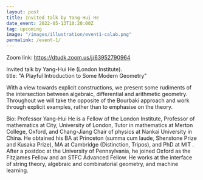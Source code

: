 ```yaml
---
layout: post
title: Invited talk by Yang-Hui He
date_event: 2022-05-13T10:20:00Z
tag: upcoming
image: "/images/illustration/event1-calab.png"
permalink: /event-1/
---
```


Zoom link: https://dtudk.zoom.us/j/63952790964

Invited talk by Yang-Hui He (London Institute).<br />
title: "A Playful Introduction to Some Modern Geometry"<br />

With a view towards explicit constructions, we present some rudiments of the intersection between algebraic, differential and arithmetic geometry. Throughout we will take the opposite of the Bourbaki approach and work through explicit examples, rather than to emphasise on the theory.<br />

Bio: Professor Yang-Hui He is a Fellow of the London Institute, Professor of mathematics at City, University of London, Tutor in mathematics at Merton College, Oxford, and Chang-Jiang Chair of physics at Nankai University in China. He obtained his BA at Princeton (summa cum laude, Shenstone Prize and Kusaka Prize), MA at Cambridge (Distinction, Tripos), and PhD at MIT . After a postdoc at the University of Pennsylvania, he joined Oxford as the Fitzjames Fellow and an STFC Advanced Fellow. He works at the interface of string theory, algebraic and combinatorial geometry, and machine learning.